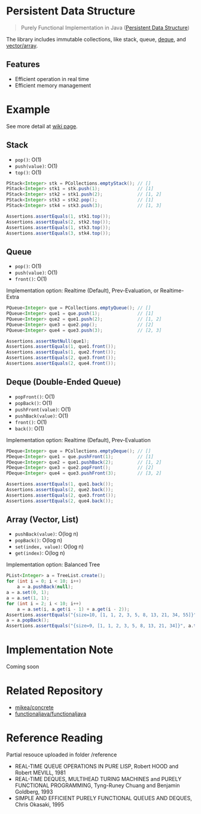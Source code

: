 # Persistent Data Structure

> Purely Functional Implementation in Java ([Persistent Data Structure](https://en.wikipedia.org/wiki/Persistent_data_structure))

The library includes immutable collections, like stack, queue, [deque](https://en.wikipedia.org/wiki/Double-ended_queue), and [vector/array](https://en.wikipedia.org/wiki/Array_data_structure).

## Features

* Efficient operation in real time
* Efficient memory management

# Example

See more detail at [wiki page](https://github.com/morris821028/PersistentDataStructure/wiki).

## Stack ##

* `pop()`: O(1)
* `push(value)`: O(1)
* `top()`: O(1)

```java
PStack<Integer> stk = PCollections.emptyStack(); // []
PStack<Integer> stk1 = stk.push(1);              // [1]
PStack<Integer> stk2 = stk1.push(2);             // [1, 2]
PStack<Integer> stk3 = stk2.pop();               // [1]
PStack<Integer> stk4 = stk3.push(3);             // [1, 3]

Assertions.assertEquals(1, stk1.top());
Assertions.assertEquals(2, stk2.top());
Assertions.assertEquals(1, stk3.top());
Assertions.assertEquals(3, stk4.top());
```

## Queue ##

* `pop()`: O(1)
* `push(value)`: O(1)
* `front()`: O(1)

Implementation option: Realtime (Default), Prev-Evaluation, or Realtime-Extra

```java
PQueue<Integer> que = PCollections.emptyQueue(); // []
PQueue<Integer> que1 = que.push(1);              // [1]
PQueue<Integer> que2 = que1.push(2);             // [1, 2]
PQueue<Integer> que3 = que2.pop();               // [2]
PQueue<Integer> que4 = que3.push(3);             // [2, 3]

Assertions.assertNotNull(que1);
Assertions.assertEquals(1, que1.front());
Assertions.assertEquals(1, que2.front());
Assertions.assertEquals(2, que3.front());
Assertions.assertEquals(2, que4.front());
```

## Deque (Double-Ended Queue) ##

* `popFront()`: O(1)
* `popBack()`: O(1)
* `pushFront(value)`: O(1)
* `pushBack(value)`: O(1)
* `front()`: O(1)
* `back()`: O(1)

Implementation option: Realtime (Default), Prev-Evaluation

```java
PDeque<Integer> que = PCollections.emptyDeque(); // []
PDeque<Integer> que1 = que.pushFront(1);         // [1]
PDeque<Integer> que2 = que1.pushBack(2);         // [1, 2]
PDeque<Integer> que3 = que2.popFront();          // [2]
PDeque<Integer> que4 = que3.pushFront(3);        // [3, 2]

Assertions.assertEquals(1, que1.back());
Assertions.assertEquals(2, que2.back());
Assertions.assertEquals(2, que3.front());
Assertions.assertEquals(2, que4.back());
```

## Array (Vector, List) ##

* `pushBack(value)`: O(log n)
* `popBack()`: O(log n)
* `set(index, value)`: O(log n)
* `get(index)`: O(log n)

Implementation option: Balanced Tree

```java
PList<Integer> a = TreeList.create();
for (int i = 0; i < 10; i++)
    a = a.pushBack(null);
a = a.set(0, 1);
a = a.set(1, 1);
for (int i = 2; i < 10; i++)
    a = a.set(i, a.get(i - 1) + a.get(i - 2));
Assertions.assertEquals("{size=10, [1, 1, 2, 3, 5, 8, 13, 21, 34, 55]}", a.toString());
a = a.popBack();
Assertions.assertEquals("{size=9, [1, 1, 2, 3, 5, 8, 13, 21, 34]}", a.toString());
```

# Implementation Note

Coming soon

# Related Repository

* [mikea/concrete](https://github.com/mikea/concrete)
* [functionaljava/functionaljava](https://github.com/functionaljava/functionaljava)

# Reference Reading

Partial resouce uploaded in folder /reference

* REAL-TIME QUEUE OPERATIONS IN PURE LISP, Robert HOOD and Robert MEVILL, 1981
* REAL-TIME DEQUES, MULTIHEAD TURING MACHINES and PURELY FUNCTIONAL PROGRAMMING, Tyng-Runey Chuang and Benjamin Goldberg, 1993
* SIMPLE AND EFFICIENT PURELY FUNCTIONAL QUEUES AND DEQUES, Chris Okasaki, 1995